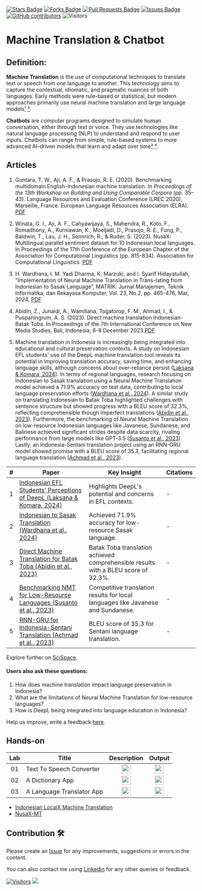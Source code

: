 <a href="https://github.com/drshahizan/special-topic-data-engineering/stargazers"><img src="https://img.shields.io/github/stars/drshahizan/special-topic-data-engineering" alt="Stars Badge"/></a>
<a href="https://github.com/drshahizan/special-topic-data-engineering/network/members"><img src="https://img.shields.io/github/forks/drshahizan/special-topic-data-engineering" alt="Forks Badge"/></a>
<a href="https://github.com/drshahizan/special-topic-data-engineering/pulls"><img src="https://img.shields.io/github/issues-pr/drshahizan/special-topic-data-engineering" alt="Pull Requests Badge"/></a>
<a href="https://github.com/drshahizan/special-topic-data-engineering/issues"><img src="https://img.shields.io/github/issues/drshahizan/special-topic-data-engineering" alt="Issues Badge"/></a>
<a href="https://github.com/drshahizan/special-topic-data-engineering/graphs/contributors"><img alt="GitHub contributors" src="https://img.shields.io/github/contributors/drshahizan/special-topic-data-engineering?color=2b9348"></a>
![Visitors](https://api.visitorbadge.io/api/visitors?path=https%3A%2F%2Fgithub.com%2Fdrshahizan%2Fspecial-topic-data-engineering&labelColor=%23d9e3f0&countColor=%23697689&style=flat)

# Machine Translation & Chatbot

## Definition:
**Machine Translation** is the use of computational techniques to translate text or speech from one language to another. This technology aims to capture the contextual, idiomatic, and pragmatic nuances of both languages. Early methods were rule-based or statistical, but modern approaches primarily use neural machine translation and large language models[¹](https://en.wikipedia.org/wiki/Machine_translation) [²](https://academic.oup.com/edited-volume/42643/chapter/358152716).

**Chatbots** are computer programs designed to simulate human conversation, either through text or voice. They use technologies like natural language processing (NLP) to understand and respond to user inputs. Chatbots can range from simple, rule-based systems to more advanced AI-driven models that learn and adapt over time[³](https://www.coursera.org/articles/what-is-a-chatbot) [⁴](https://link.springer.com/chapter/10.1007/978-3-030-49186-4_31).

## Articles
1. Guntara, T. W., Aji, A. F., & Prasojo, R. E. (2020). Benchmarking multidomain English-Indonesian machine translation. In *Proceedings of the 13th Workshop on Building and Using Comparable Corpora* (pp. 35–43). Language Resources and Evaluation Conference (LREC 2020), Marseille, France. European Language Resources Association (ELRA). [PDF](https://aclanthology.org/2020.bucc-1.6.pdf)
2. Winata, G. I., Aji, A. F., Cahyawijaya, S., Mahendra, R., Koto, F., Romadhony, A., Kurniawan, K., Moeljadi, D., Prasojo, R. E., Fung, P., Baldwin, T., Lau, J. H., Sennrich, R., & Ruder, S. (2023). NusaX: Multilingual parallel sentiment dataset for 10 Indonesian local languages. In Proceedings of the 17th Conference of the European Chapter of the Association for Computational Linguistics (pp. 815-834). Association for Computational Linguistics. [PDF](https://aclanthology.org/2023.eacl-main.57.pdf)
3. H. Wardhana, I. M. Yadi Dharma, K. Marzuki, and I. Syarif Hidayatullah, ”Implementation of Neural Machine Translation in Trans-lating from Indonesian to Sasak Language”, MATRIK: Jurnal Manajemen, Teknik Informatika, dan Rekayasa Komputer, Vol. 23, No.2, pp. 465-476, Mar, 2024. [PDF](https://www.researchgate.net/publication/379851345_Implementation_of_Neural_Machine_Translation_in_Translating_from_Indonesian_to_Sasak_Language)
4. Abidin, Z., Junaidi, A., Wamiliana, Togatorop, F. M., Ahmad, I., & Puspaningrum, A. S. (2023). Direct machine translation Indonesian-Batak Toba. In Proceedings of the 7th International Conference on New Media Studies, Bali, Indonesia, 6-8 December 2023.[PDF](http://repository.lppm.unila.ac.id/53264/1/Direct_Machine_Translation_Indonesian-Batak_Toba.pdf)


4. Machine translation in Indonesia is increasingly being integrated into educational and cultural preservation contexts. A study on Indonesian EFL students' use of the DeepL machine translation tool reveals its potential in improving translation accuracy, saving time, and enhancing language skills, although concerns about over-reliance persist ([Laksana & Komara, 2024](https://typeset.io/papers/indonesian-efl-students-perceptions-of-deepl-machine-4fa7pk7rsa)). In terms of regional languages, research focusing on Indonesian to Sasak translation using a Neural Machine Translation model achieved a 71.9% accuracy on test data, contributing to local language preservation efforts ([Wardhana et al., 2024](https://typeset.io/papers/implementation-of-neural-machine-translation-in-translating-9axb7ux7eh)). A similar study on translating Indonesian to Batak Toba highlighted challenges with sentence structure but showed progress with a BLEU score of 32.3%, reflecting comprehensible though imperfect translations ([Abidin et al., 2023](https://typeset.io/papers/direct-machine-translation-indonesian-batak-toba-1yyytfqum5)). Furthermore, the benchmarking of Neural Machine Translation on low-resource Indonesian languages like Javanese, Sundanese, and Balinese achieved significant strides despite data scarcity, rivaling performance from large models like GPT-3.5 ([Susanto et al., 2023](https://typeset.io/papers/replicable-benchmarking-of-neural-machine-translation-nmt-on-45n8ooqnb0)). Lastly, an Indonesia-Sentani translation project using an RNN-GRU model showed promise with a BLEU score of 35.3, facilitating regional language translation ([Achmad et al., 2023](https://typeset.io/papers/recurrent-neural-network-gated-recurrent-unit-for-indonesia-2ofsoh9ncc)).

| # | Paper | Key Insight | Citations |
|---|-------|-------------|-----------|
| 1 | [Indonesian EFL Students' Perceptions of DeepL (Laksana & Komara, 2024)](https://typeset.io/papers/indonesian-efl-students-perceptions-of-deepl-machine-4fa7pk7rsa) | Highlights DeepL's potential and concerns in EFL contexts. | - |
| 2 | [Indonesian to Sasak Translation (Wardhana et al., 2024)](https://typeset.io/papers/implementation-of-neural-machine-translation-in-translating-9axb7ux7eh) | Achieved 71.9% accuracy for low-resource Sasak language. | - |
| 3 | [Direct Machine Translation for Batak Toba (Abidin et al., 2023)](https://typeset.io/papers/direct-machine-translation-indonesian-batak-toba-1yyytfqum5) | Batak Toba translation achieved comprehensible results with a BLEU score of 32.3%. | - |
| 4 | [Benchmarking NMT for Low-Resource Languages (Susanto et al., 2023)](https://typeset.io/papers/replicable-benchmarking-of-neural-machine-translation-nmt-on-45n8ooqnb0) | Competitive translation results for local languages like Javanese and Sundanese. | - |
| 5 | [RNN-GRU for Indonesia-Sentani Translation (Achmad et al., 2023)](https://typeset.io/papers/recurrent-neural-network-gated-recurrent-unit-for-indonesia-2ofsoh9ncc) | BLEU score of 35.3 for Sentani language translation. | - |

Explore further on [SciSpace](https://typeset.io/search?q=machine%20translation%20Indonesia&utm_source=chatgpt).

#### Users also ask these questions:
1. How does machine translation impact language preservation in Indonesia?
2. What are the limitations of Neural Machine Translation for low-resource languages?
3. How is DeepL being integrated into language education in Indonesia?

Help us improve, write a feedback [here](https://tally.so/r/wbLQR1).


## Hands-on
| Lab | Title | Description | Output |
| :-----: | ----- | :------: | :------: |
| 01 | Text To Speech Converter  |<a href="https://github.com/drshahizan/learn-php/tree/main/lab/js/adv/lab4" ><img src="../images/folder_info.png" width="24px" height="24px" ></a> |<a href="https://drshahizan.github.io/lab/lab4/index.html" ><img src="../images/html64.png" width="24px" height="24px" ></a>|
| 02 | A Dictionary App |<a href="https://github.com/drshahizan/learn-php/tree/main/lab/js/adv/lab5" ><img src="../images/folder_info.png" width="24px" height="24px" ></a> |<a href="https://drshahizan.github.io/lab/lab5/index.html" ><img src="../images/html64.png" width="24px" height="24px" ></a>|
| 03 | A Language Translator App|<a href="https://github.com/drshahizan/learn-php/tree/main/lab/js/adv/lab6" ><img src="../images/folder_info.png" width="24px" height="24px" ></a> |<a href="https://drshahizan.github.io/lab/lab6/index.html" ><img src="../images/html64.png" width="24px" height="24px" ></a>|

- [Indonesian LocalX Machine Translation](https://github.com/zanuura/Indonesian-LocalX-Machine-Translation)
- [NusaX-MT](https://github.com/IndoNLP/nusax/tree/main/datasets/mt)

## Contribution 🛠️
Please create an [Issue](https://github.com/drshahizan/special-topic-data-engineering/issues) for any improvements, suggestions or errors in the content.

You can also contact me using [Linkedin](https://www.linkedin.com/in/drshahizan/) for any other queries or feedback.

[![Visitors](https://api.visitorbadge.io/api/visitors?path=https%3A%2F%2Fgithub.com%2Fdrshahizan&labelColor=%23697689&countColor=%23555555&style=plastic)](https://visitorbadge.io/status?path=https%3A%2F%2Fgithub.com%2Fdrshahizan)
![](https://hit.yhype.me/github/profile?user_id=81284918)





